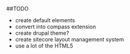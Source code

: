 ##TODO
* create default elements
* convert into compass extension
* create drupal theme?
* create sitecore layout management system
* use a lot of the HTML5